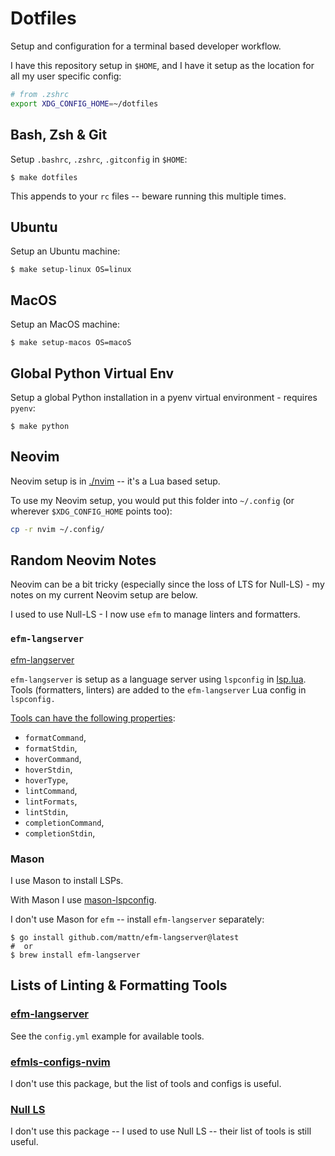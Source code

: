 # Dotfiles

Setup and configuration for a terminal based developer workflow.

I have this repository setup in `$HOME`, and I have it setup as the location for all my user specific config:

```bash
# from .zshrc
export XDG_CONFIG_HOME=~/dotfiles
```

## Bash, Zsh & Git

Setup `.bashrc`, `.zshrc`, `.gitconfig` in `$HOME`:

```shell-session
$ make dotfiles
```

This appends to your `rc` files -- beware running this multiple times.

## Ubuntu

Setup an Ubuntu machine:

```shell-session
$ make setup-linux OS=linux
```

## MacOS

Setup an MacOS machine:

```shell-session
$ make setup-macos OS=macoS
```

## Global Python Virtual Env

Setup a global Python installation in a pyenv virtual environment - requires `pyenv`:

```shell-session
$ make python
```

## Neovim

Neovim setup is in [./nvim](https://github.com/ADGEfficiency/dotfiles/tree/master/nvim) -- it's a Lua based setup.

To use my Neovim setup, you would put this folder into `~/.config` (or wherever `$XDG_CONFIG_HOME` points too):

```bash
cp -r nvim ~/.config/
```

## Random Neovim Notes

Neovim can be a bit tricky (especially since the loss of LTS for Null-LS) - my notes on my current Neovim setup are below.

I used to use Null-LS - I now use `efm` to manage linters and formatters.

### `efm-langserver`

[efm-langserver](https://github.com/mattn/efm-langserver)

`efm-langserver` is setup as a language server using `lspconfig` in [lsp.lua](https://github.com/ADGEfficiency/dotfiles/blob/master/nvim/lua/adam/lsp.lua).  Tools (formatters, linters) are added to the `efm-langserver` Lua config in `lspconfig.`

[Tools can have the following properties](https://github.com/mattn/efm-langserver/blob/master/schema.md#autogenerated_heading_4):

- `formatCommand`,
- `formatStdin`,
- `hoverCommand`,
- `hoverStdin`,
- `hoverType`,
- `lintCommand`,
- `lintFormats`,
- `lintStdin`,
- `completionCommand`,
- `completionStdin`,

### Mason

I use Mason to install LSPs. 

With Mason I use [mason-lspconfig](https://github.com/williamboman/mason-lspconfig.nvim#available-lsp-servers).

I don't use Mason for `efm` -- install `efm-langserver` separately:

```shell-session
$ go install github.com/mattn/efm-langserver@latest
#  or
$ brew install efm-langserver
```

## Lists of Linting & Formatting Tools

### [efm-langserver](https://github.com/mattn/efm-langserver)

See the `config.yml` example for available tools.

### [efmls-configs-nvim](https://github.com/creativenull/efmls-configs-nvim/blob/main/supported-linters-and-formatters.md)

I don't use this package, but the list of tools and configs is useful.

### [Null LS](https://github.com/jose-elias-alvarez/null-ls.nvim/blob/main/doc/BUILTINS.md)

I don't use this package -- I used to use Null LS -- their list of tools is still useful.
